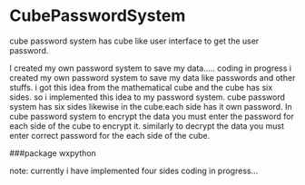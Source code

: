 CubePasswordSystem
==================

cube password system has cube like user interface to get the user password.


I created my own password system to save my data.....
 coding in progress
i created my own password system to save my data like passwords and other stuffs. i got this idea from the mathematical cube and the cube has six sides. so i implemented this idea to my password system. cube password system has six sides likewise in the cube.each side has it own password. In cube password system to encrypt the data you must enter the password for each side of the cube to encrypt it. similarly to decrypt the data you must enter correct password for the each side of the cube. 

###package
wxpython

note: currently i have implemented four sides
coding in progress...
